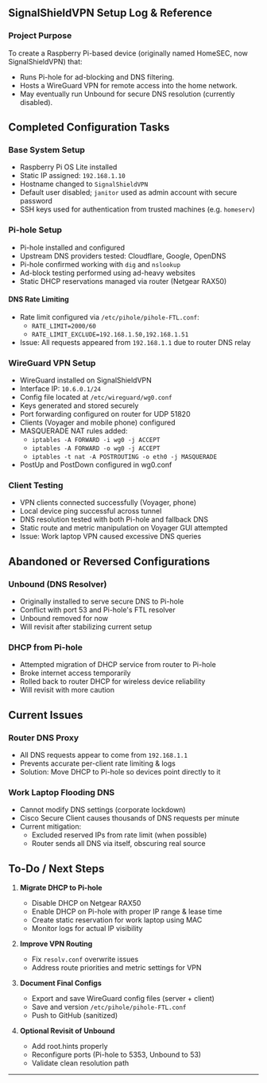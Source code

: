 
## SignalShieldVPN Setup Log & Reference

### Project Purpose
To create a Raspberry Pi-based device (originally named HomeSEC, now SignalShieldVPN) that:
- Runs Pi-hole for ad-blocking and DNS filtering.
- Hosts a WireGuard VPN for remote access into the home network.
- May eventually run Unbound for secure DNS resolution (currently disabled).


## Completed Configuration Tasks

### Base System Setup
- Raspberry Pi OS Lite installed
- Static IP assigned: `192.168.1.10`
- Hostname changed to `SignalShieldVPN`
- Default user disabled; `janitor` used as admin account with secure password
- SSH keys used for authentication from trusted machines (e.g. `homeserv`)


### Pi-hole Setup
- Pi-hole installed and configured
- Upstream DNS providers tested: Cloudflare, Google, OpenDNS
- Pi-hole confirmed working with `dig` and `nslookup`
- Ad-block testing performed using ad-heavy websites
- Static DHCP reservations managed via router (Netgear RAX50)

#### DNS Rate Limiting
- Rate limit configured via `/etc/pihole/pihole-FTL.conf`:
  - `RATE_LIMIT=2000/60`
  - `RATE_LIMIT_EXCLUDE=192.168.1.50,192.168.1.51`
- Issue: All requests appeared from `192.168.1.1` due to router DNS relay


### WireGuard VPN Setup
- WireGuard installed on SignalShieldVPN
- Interface IP: `10.6.0.1/24`
- Config file located at `/etc/wireguard/wg0.conf`
- Keys generated and stored securely
- Port forwarding configured on router for UDP 51820
- Clients (Voyager and mobile phone) configured
- MASQUERADE NAT rules added:
  - `iptables -A FORWARD -i wg0 -j ACCEPT`
  - `iptables -A FORWARD -o wg0 -j ACCEPT`
  - `iptables -t nat -A POSTROUTING -o eth0 -j MASQUERADE`
- PostUp and PostDown configured in wg0.conf


### Client Testing
- VPN clients connected successfully (Voyager, phone)
- Local device ping successful across tunnel
- DNS resolution tested with both Pi-hole and fallback DNS
- Static route and metric manipulation on Voyager GUI attempted
- Issue: Work laptop VPN caused excessive DNS queries


## Abandoned or Reversed Configurations

### Unbound (DNS Resolver)
- Originally installed to serve secure DNS to Pi-hole
- Conflict with port 53 and Pi-hole's FTL resolver
- Unbound removed for now
- Will revisit after stabilizing current setup

### DHCP from Pi-hole
- Attempted migration of DHCP service from router to Pi-hole
- Broke internet access temporarily
- Rolled back to router DHCP for wireless device reliability
- Will revisit with more caution

## Current Issues

### Router DNS Proxy
- All DNS requests appear to come from `192.168.1.1`
- Prevents accurate per-client rate limiting & logs
- Solution: Move DHCP to Pi-hole so devices point directly to it

### Work Laptop Flooding DNS
- Cannot modify DNS settings (corporate lockdown)
- Cisco Secure Client causes thousands of DNS requests per minute
- Current mitigation:
  - Excluded reserved IPs from rate limit (when possible)
  - Router sends all DNS via itself, obscuring real source

## To-Do / Next Steps

1. **Migrate DHCP to Pi-hole**
   - Disable DHCP on Netgear RAX50
   - Enable DHCP on Pi-hole with proper IP range & lease time
   - Create static reservation for work laptop using MAC
   - Monitor logs for actual IP visibility

2. **Improve VPN Routing**
   - Fix `resolv.conf` overwrite issues
   - Address route priorities and metric settings for VPN

3. **Document Final Configs**
   - Export and save WireGuard config files (server + client)
   - Save and version `/etc/pihole/pihole-FTL.conf`
   - Push to GitHub (sanitized)

4. **Optional Revisit of Unbound**
   - Add root.hints properly
   - Reconfigure ports (Pi-hole to 5353, Unbound to 53)
   - Validate clean resolution path

---
